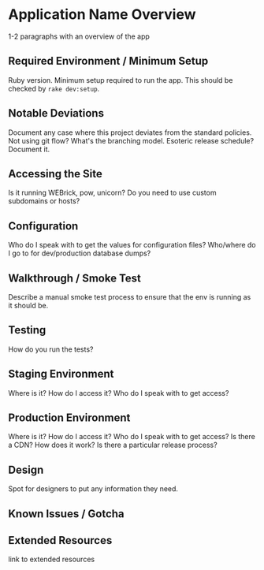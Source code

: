 Application Name Overview
==============================================

1-2 paragraphs with an overview of the app


Required Environment / Minimum Setup
----------------------------------------------

Ruby version.
Minimum setup required to run the app. This should be checked by `rake dev:setup`.


Notable Deviations
----------------------------------------------

Document any case where this project deviates from the standard policies.
Not using git flow? What's the branching model.
Esoteric release schedule? Document it.


Accessing the Site
----------------------------------------------

Is it running WEBrick, pow, unicorn?
Do you need to use custom subdomains or hosts?


Configuration
----------------------------------------------

Who do I speak with to get the values for configuration files?
Who/where do I go to for dev/production database dumps?


Walkthrough / Smoke Test
----------------------------------------------

Describe a manual smoke test process to ensure that the env is running as it should be.


Testing
----------------------------------------------

How do you run the tests?


Staging Environment
----------------------------------------------

Where is it?
How do I access it?
Who do I speak with to get access?


Production Environment
----------------------------------------------

Where is it?
How do I access it?
Who do I speak with to get access?
Is there a CDN? How does it work?
Is there a particular release process?


Design
----------------------------------------------

Spot for designers to put any information they need.


Known Issues / Gotcha
----------------------------------------------



Extended Resources
----------------------------------------------

link to extended resources

